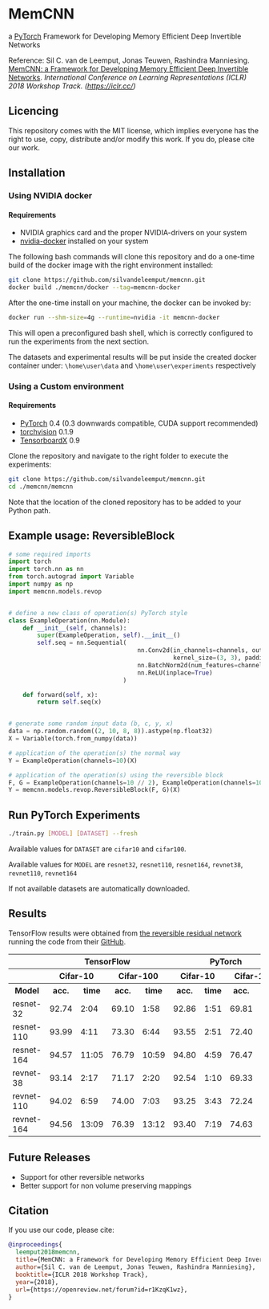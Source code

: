 # MemCNN
a [PyTorch](http://pytorch.org/) Framework for Developing Memory Efficient Deep Invertible Networks

Reference: Sil C. van de Leemput, Jonas Teuwen, Rashindra Manniesing. [MemCNN: a Framework for Developing Memory Efficient Deep Invertible Networks](https://openreview.net/forum?id=r1KzqK1wz). *International Conference on Learning Representations (ICLR) 2018 Workshop Track. (https://iclr.cc/)*

## Licencing

This repository comes with the MIT license, which implies everyone has the right to use, copy, distribute and/or modify this work. If you do, please cite our work.

## Installation

### Using NVIDIA docker
#### Requirements
* NVIDIA graphics card and the proper NVIDIA-drivers on your system
* [nvidia-docker](https://github.com/nvidia/nvidia-docker) installed on your system

The following bash commands will clone this repository and do a one-time build of the docker image with the right environment installed:
```bash
git clone https://github.com/silvandeleemput/memcnn.git
docker build ./memcnn/docker --tag=memcnn-docker
```

After the one-time install on your machine, the docker can be invoked by:
```bash
docker run --shm-size=4g --runtime=nvidia -it memcnn-docker
```
This will open a preconfigured bash shell, which is correctly configured to run the experiments from the next section.

The datasets and experimental results will be put inside the created docker container under:
`\home\user\data` and `\home\user\experiments` respectively


### Using a Custom environment
#### Requirements
* [PyTorch](http://pytorch.org/) 0.4 (0.3 downwards compatible, CUDA support recommended)
* [torchvision](https://github.com/pytorch/vision) 0.1.9
* [TensorboardX](https://github.com/lanpa/tensorboard-pytorch) 0.9

Clone the repository and navigate to the right folder to execute the experiments:
```bash
git clone https://github.com/silvandeleemput/memcnn.git
cd ./memcnn/memcnn
```
Note that the location of the cloned repository has to be added to your Python path.

## Example usage: ReversibleBlock

```python
# some required imports
import torch
import torch.nn as nn
from torch.autograd import Variable
import numpy as np
import memcnn.models.revop


# define a new class of operation(s) PyTorch style
class ExampleOperation(nn.Module):
    def __init__(self, channels):
        super(ExampleOperation, self).__init__()
        self.seq = nn.Sequential(
                                    nn.Conv2d(in_channels=channels, out_channels=channels, 
                                              kernel_size=(3, 3), padding=1),
                                    nn.BatchNorm2d(num_features=channels),
                                    nn.ReLU(inplace=True)
                                )

    def forward(self, x):
        return self.seq(x)


# generate some random input data (b, c, y, x)
data = np.random.random((2, 10, 8, 8)).astype(np.float32)
X = Variable(torch.from_numpy(data))

# application of the operation(s) the normal way
Y = ExampleOperation(channels=10)(X)

# application of the operation(s) using the reversible block
F, G = ExampleOperation(channels=10 // 2), ExampleOperation(channels=10 // 2)
Y = memcnn.models.revop.ReversibleBlock(F, G)(X)

````


## Run PyTorch Experiments
```bash
./train.py [MODEL] [DATASET] --fresh
```
Available values for `DATASET` are `cifar10` and `cifar100`.

Available values for `MODEL` are `resnet32`, `resnet110`, `resnet164`, `revnet38`, `revnet110`, `revnet164`


If not available datasets are automatically downloaded.

## Results
TensorFlow results were obtained from [the reversible residual network](https://arxiv.org/abs/1707.04585)
running the code from their [GitHub](https://github.com/renmengye/revnet-public).

<table>
<tr><th>            </th><th colspan="4"> TensorFlow        </th><th colspan="4"> PyTorch     </th></tr>
<tr><th>            </th><th colspan="2"> Cifar-10        </th><th th colspan="2"> Cifar-100        </th><th th colspan="2"> Cifar-10       </th><th th colspan="2"> Cifar-100          </th></tr>
<tr><th> Model      </th><th> acc.      </th><th> time  </th><th> acc.      </th><th> time   </th><th> acc.      </th><th> time    </th><th> acc.      </th><th> time    </th></tr>
<tr><td> resnet-32  </td><td> 92.74     </td><td> 2:04  </td><td> 69.10     </td><td> 1:58   </td><td> 92.86     </td><td> 1:51    </td><td> 69.81     </td><td> 1:51    </td></tr>
<tr><td> resnet-110 </td><td> 93.99     </td><td> 4:11  </td><td> 73.30     </td><td> 6:44   </td><td> 93.55     </td><td> 2:51    </td><td> 72.40     </td><td> 2:39    </td></tr>
<tr><td> resnet-164 </td><td> 94.57     </td><td> 11:05 </td><td> 76.79     </td><td> 10:59  </td><td> 94.80     </td><td> 4:59    </td><td> 76.47     </td><td> 3:45    </td></tr>
<tr><td> revnet-38  </td><td> 93.14     </td><td> 2:17  </td><td> 71.17     </td><td> 2:20   </td><td> 92.54     </td><td> 1:10    </td><td> 69.33     </td><td> 1:40    </td></tr>
<tr><td> revnet-110 </td><td> 94.02     </td><td> 6:59  </td><td> 74.00     </td><td> 7:03   </td><td> 93.25     </td><td> 3:43    </td><td> 72.24     </td><td> 3:44    </td></tr>
<tr><td> revnet-164 </td><td> 94.56     </td><td> 13:09 </td><td> 76.39     </td><td> 13:12  </td><td> 93.40     </td><td> 7:19    </td><td> 74.63     </td><td> 7:21    </td></tr>
</table>

## Future Releases

* Support for other reversible networks
* Better support for non volume preserving mappings

## Citation

If you use our code, please cite:

```bibtex
@inproceedings{
  leemput2018memcnn,
  title={MemCNN: a Framework for Developing Memory Efficient Deep Invertible Networks},
  author={Sil C. van de Leemput, Jonas Teuwen, Rashindra Manniesing},
  booktitle={ICLR 2018 Workshop Track},
  year={2018},
  url={https://openreview.net/forum?id=r1KzqK1wz},
}
```
